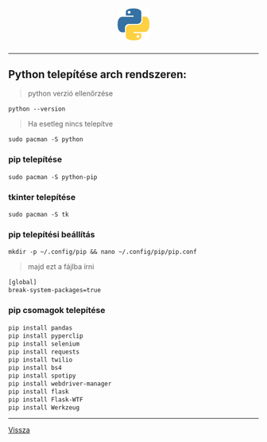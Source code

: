 <h1 align="center">
<img src="../.pictures/python.png" alt="python logo" width=64 />
</h1>

---

## Python telepítése arch rendszeren:

> python verzió ellenőrzése

```
python --version
```

> Ha esetleg nincs telepítve

```
sudo pacman -S python
```

### pip telepítése

```
sudo pacman -S python-pip
```

### tkinter telepítése

```
sudo pacman -S tk
```

### pip telepítési beállítás

```
mkdir -p ~/.config/pip && nano ~/.config/pip/pip.conf
```

> majd ezt a fájlba írni

```
[global]
break-system-packages=true
```

### pip csomagok telepítése

```
pip install pandas
pip install pyperclip
pip install selenium
pip install requests
pip install twilio
pip install bs4
pip install spotipy
pip install webdriver-manager
pip install flask
pip install Flask-WTF
pip install Werkzeug
```

---

[Vissza](../README.md)
